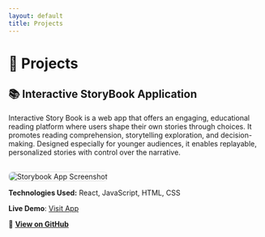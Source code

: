 ```yaml
---
layout: default
title: Projects
---
```


# 🌟 Projects


## 📚 Interactive StoryBook Application

Interactive Story Book is a web app that offers an engaging, educational reading platform where users shape their own stories through choices. It promotes reading comprehension, storytelling exploration, and decision-making. Designed especially for younger audiences, it enables replayable, personalized stories with control over the narrative.

<img src="{{ site.baseurl }}/assets/images/storybookapp.png" alt="Storybook App Screenshot" style="max-width: 800px; border: 1px solid #ddd; border-radius: 8px; margin-top: 1rem;">

**Technologies Used:** React, JavaScript, HTML, CSS

**Live Demo**: [Visit App](https://anushap976.github.io/Interactive_StoryBook-Anusha-A/)    

🔗 [**View on GitHub**](https://github.com/Anushap976/Interactive_StoryBook-Anusha-A)


